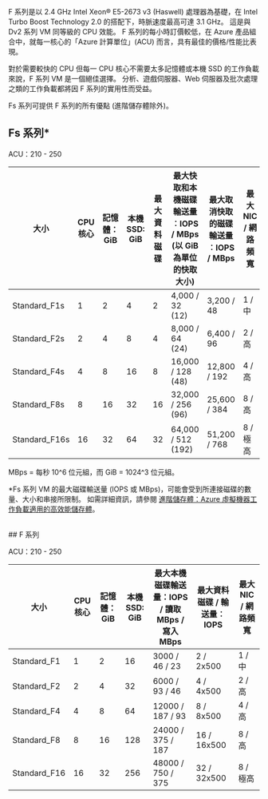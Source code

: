<!-- F-series, Fs-series* -->

F 系列是以 2.4 GHz Intel Xeon® E5-2673 v3 (Haswell) 處理器為基礎，在 Intel Turbo Boost Technology 2.0 的搭配下，時脈速度最高可達 3.1 GHz。 這是與 Dv2 系列 VM 同等級的 CPU 效能。  F 系列的每小時訂價較低，在 Azure 產品組合中，就每一核心的「Azure 計算單位」(ACU) 而言，具有最佳的價格/性能比表現。 

對於需要較快的 CPU 但每一 CPU 核心不需要太多記憶體或本機 SSD 的工作負載來說，F 系列 VM 是一個絕佳選擇。  分析、遊戲伺服器、Web 伺服器及批次處理之類的工作負載都將因 F 系列的實用性而受益。

Fs 系列可提供 F 系列的所有優點 (進階儲存體除外)。

## <a name="fs-series"></a>Fs 系列*

ACU：210 - 250

| 大小 | CPU 核心 | 記憶體：GiB | 本機 SSD: GiB | 最大資料磁碟 | 最大快取和本機磁碟輸送量︰IOPS / MBps (以 GiB 為單位的快取大小) | 最大取消快取的磁碟輸送量︰IOPS / MBps | 最大 NIC / 網路頻寬 |
| --- | --- | --- | --- | --- | --- | --- | --- |
| Standard_F1s |1 |2 |4 |2 |4,000 / 32 (12) |3,200 / 48 |1 / 中 |
| Standard_F2s |2 |4 |8 |4 |8,000 / 64 (24) |6,400 / 96 |2 / 高 |
| Standard_F4s |4 |8 |16 |8 |16,000 / 128 (48) |12,800 / 192 |4 / 高 |
| Standard_F8s |8 |16 |32 |16 |32,000 / 256 (96) |25,600 / 384 |8 / 高 |
| Standard_F16s |16 |32 |64 |32 |64,000 / 512 (192) |51,200 / 768 |8 / 極高 |

MBps = 每秒 10^6 位元組，而 GiB = 1024^3 位元組。

*Fs 系列 VM 的最大磁碟輸送量 (IOPS 或 MBps)，可能會受到所連接磁碟的數量、大小和串接所限制。  如需詳細資訊，請參閱 [進階儲存體：Azure 虛擬機器工作負載適用的高效能儲存體](../articles/storage/storage-premium-storage.md)。

<br>
## <a name="f-series"></a>F 系列

ACU：210 - 250

| 大小         | CPU 核心 | 記憶體：GiB | 本機 SSD: GiB | 最大本機磁碟輸送量：IOPS / 讀取 MBps / 寫入 MBps | 最大資料磁碟 / 輸送量︰IOPS | 最大 NIC / 網路頻寬 |
|--------------|-----------|-------------|----------------|----------------------------------------------------------|-----------------------------------|------------------------------|
| Standard_F1  | 1         | 2           | 16             | 3000 / 46 / 23                                           | 2 / 2x500                         | 1 / 中                 |
| Standard_F2  | 2         | 4           | 32             | 6000 / 93 / 46                                           | 4 / 4x500                         | 2 / 高                     |
| Standard_F4  | 4         | 8           | 64             | 12000 / 187 / 93                                         | 8 / 8x500                         | 4 / 高                     |
| Standard_F8  | 8         | 16          | 128            | 24000 / 375 / 187                                        | 16 / 16x500                       | 8 / 高                     |
| Standard_F16 | 16        | 32          | 256            | 48000 / 750 / 375                                        | 32 / 32x500                       | 8 / 極高           |
<br>


